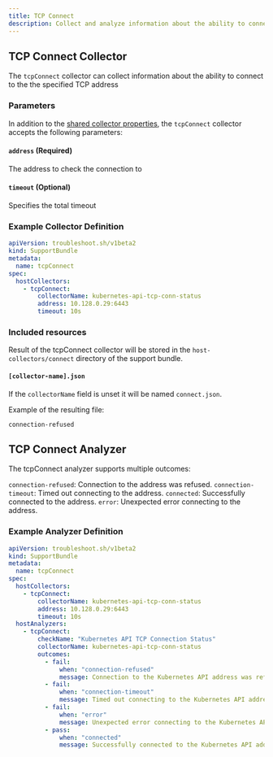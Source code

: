 ```yaml
---
title: TCP Connect 
description: Collect and analyze information about the ability to connect to the the specified TCP address
---
```


## TCP Connect Collector

The `tcpConnect` collector can collect information about the ability to connect to the the specified TCP address

### Parameters

In addition to the [shared collector properties](/collect/collectors/#shared-properties), the `tcpConnect` collector accepts the following parameters:

#### `address` (Required)
The address to check the connection to

#### `timeout` (Optional)
Specifies the total timeout

### Example Collector Definition

```yaml
apiVersion: troubleshoot.sh/v1beta2
kind: SupportBundle
metadata:
  name: tcpConnect
spec:
  hostCollectors:
    - tcpConnect:
        collectorName: kubernetes-api-tcp-conn-status
        address: 10.128.0.29:6443
        timeout: 10s
```

### Included resources

Result of the tcpConnect collector will be stored in the `host-collectors/connect` directory of the support bundle.

#### `[collector-name].json`

If the `collectorName` field is unset it will be named `connect.json`.

Example of the resulting file:

```
connection-refused
```

## TCP Connect Analyzer

The tcpConnect analyzer supports multiple outcomes:

`connection-refused`: Connection to the address was refused.
`connection-timeout`: Timed out connecting to the address.
`connected`: Successfully connected to the address.
`error`: Unexpected error connecting to the address.

### Example Analyzer Definition

```yaml
apiVersion: troubleshoot.sh/v1beta2
kind: SupportBundle
metadata:
  name: tcpConnect
spec:
  hostCollectors:
    - tcpConnect:
        collectorName: kubernetes-api-tcp-conn-status
        address: 10.128.0.29:6443
        timeout: 10s
  hostAnalyzers:
    - tcpConnect:
        checkName: "Kubernetes API TCP Connection Status"
        collectorName: kubernetes-api-tcp-conn-status
        outcomes:
          - fail:
              when: "connection-refused"
              message: Connection to the Kubernetes API address was refused
          - fail:
              when: "connection-timeout"
              message: Timed out connecting to the Kubernetes API address
          - fail:
              when: "error"
              message: Unexpected error connecting to the Kubernetes API address 
          - pass:
              when: "connected"
              message: Successfully connected to the Kubernetes API address
```
